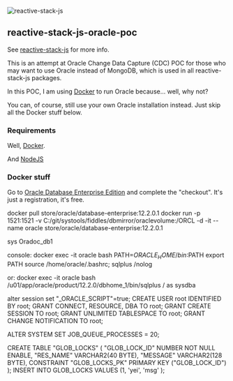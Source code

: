 ![reactive-stack-js](https://avatars0.githubusercontent.com/u/72337471?s=75)
## reactive-stack-js-oracle-poc

See [reactive-stack-js](https://github.com/reactive-stack-js) for more info.

This is an attempt at Oracle Change Data Capture (CDC) POC for those who may want to use Oracle instead of MongoDB, which is used in all reactive-stack-js packages.

In this POC, I am using [Docker](https://www.docker.com/) to run Oracle because... well, why not?

You can, of course, still use your own Oracle installation instead. Just skip all the Docker stuff below.

### Requirements
Well, [Docker](https://www.docker.com/).

And [NodeJS](https://nodejs.org/)

### Docker stuff

Go to [Oracle Database Enterprise Edition](https://hub.docker.com/_/oracle-database-enterprise-edition) and complete the "checkout". It's just a registration, it's free.

docker pull store/oracle/database-enterprise:12.2.0.1
docker run -p 1521:1521 -v C:/git/systools/fiddles/dbmirror/oraclevolume:/ORCL -d -it --name oracle store/oracle/database-enterprise:12.2.0.1

sys
Oradoc_db1

console:
docker exec -it oracle bash
PATH=$ORACLE_HOME/bin:$PATH
export PATH
source /home/oracle/.bashrc; sqlplus /nolog

or:
docker exec -it oracle bash
/u01/app/oracle/product/12.2.0/dbhome_1/bin/sqlplus / as sysdba

alter session set "_ORACLE_SCRIPT"=true;
CREATE USER root IDENTIFIED BY root;
GRANT CONNECT, RESOURCE, DBA TO root;
GRANT CREATE SESSION TO root;
GRANT UNLIMITED TABLESPACE TO root;
GRANT CHANGE NOTIFICATION TO root;

ALTER SYSTEM SET JOB_QUEUE_PROCESSES = 20;

CREATE TABLE "GLOB_LOCKS" (
	"GLOB_LOCK_ID" NUMBER NOT NULL ENABLE,
	"RES_NAME" VARCHAR2(40 BYTE),
	"MESSAGE" VARCHAR2(128 BYTE),
	CONSTRAINT "GLOB_LOCKS_PK" PRIMARY KEY ("GLOB_LOCK_ID")
);
INSERT INTO GLOB_LOCKS VALUES (1, 'yei', 'msg' );